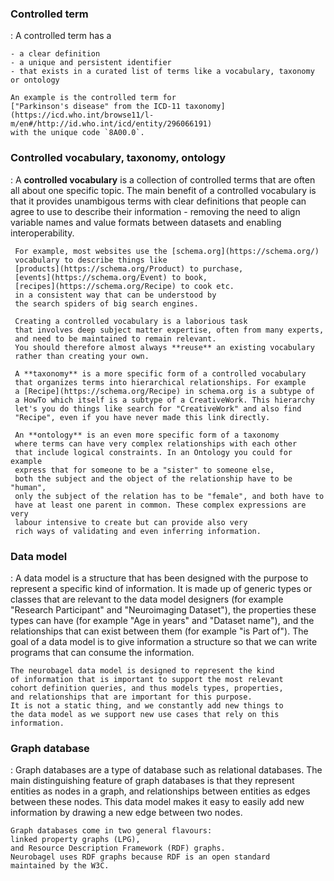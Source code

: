 ### Controlled term

:   A controlled term has a 

    - a clear definition
    - a unique and persistent identifier
    - that exists in a curated list of terms like a vocabulary, taxonomy or ontology

    An example is the controlled term for 
    ["Parkinson's disease" from the ICD-11 taxonomy](https://icd.who.int/browse11/l-m/en#/http://id.who.int/icd/entity/296066191)
    with the unique code `8A00.0`.

### Controlled vocabulary, taxonomy, ontology

:    A **controlled vocabulary** is a collection of controlled terms that
     are often all about one specific topic. The main benefit of a 
     controlled vocabulary is that it provides unambigous terms with
     clear definitions that people can agree to use to describe their
     information - removing the need to align variable names and value
     formats between datasets and enabling interoperability. 
     
     For example, most websites use the [schema.org](https://schema.org/)
     vocabulary to describe things like 
     [products](https://schema.org/Product) to purchase, 
     [events](https://schema.org/Event) to book, 
     [recipes](https://schema.org/Recipe) to cook etc.
     in a consistent way that can be understood by 
     the search spiders of big search engines.
     
     Creating a controlled vocabulary is a laborious task 
     that involves deep subject matter expertise, often from many experts, 
     and need to be maintained to remain relevant.
     You should therefore almost always **reuse** an existing vocabulary
     rather than creating your own. 
     
     A **taxonomy** is a more specific form of a controlled vocabulary 
     that organizes terms into hierarchical relationships. For example
     a [Recipe](https://schema.org/Recipe) in schema.org is a subtype of
     a HowTo which itself is a subtype of a CreativeWork. This hierarchy 
     let's you do things like search for "CreativeWork" and also find
     "Recipe", even if you have never made this link directly.
     
     An **ontology** is an even more specific form of a taxonomy 
     where terms can have very complex relationships with each other
     that include logical constraints. In an Ontology you could for example
     express that for someone to be a "sister" to someone else, 
     both the subject and the object of the relationship have to be "human",
     only the subject of the relation has to be "female", and both have to 
     have at least one parent in common. These complex expressions are very
     labour intensive to create but can provide also very 
     rich ways of validating and even inferring information.

### Data model

:   A data model is a structure that has been designed with the 
    purpose to represent a specific kind of information. 
    It is made up of generic types or classes that are relevant
    to the data model designers (for example "Research Participant"
    and "Neuroimaging Dataset"), the properties these types can
    have (for example "Age in years" and "Dataset name"), and the 
    relationships that can exist between them (for example "is Part of").
    The goal of a data model is to give information a structure
    so that we can write programs that can consume the information.

    The neurobagel data model is designed to represent the kind
    of information that is important to support the most relevant
    cohort definition queries, and thus models types, properties,
    and relationships that are important for this purpose.
    It is not a static thing, and we constantly add new things to 
    the data model as we support new use cases that rely on this
    information.


### Graph database

:   Graph databases are a type of database such as relational databases.
    The main distinguishing feature of graph databases is that they 
    represent entities as nodes in a graph, 
    and relationships between entities as edges between these nodes.
    This data model makes it easy to easily add new information
    by drawing a new edge between two nodes.

    Graph databases come in two general flavours: 
    linked property graphs (LPG),
    and Resource Description Framework (RDF) graphs. 
    Neurobagel uses RDF graphs because RDF is an open standard
    maintained by the W3C.